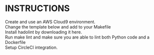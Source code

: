 # INSTRUCTIONS

Create and use an AWS Cloud9 environment.<br>
Change the template below and add to your Makefile <br>
Install hadolint by downloading it here.<br>
Run make lint and make sure you are able to lint both Python code and a Dockerfile<br>
Setup CircleCI integration.
